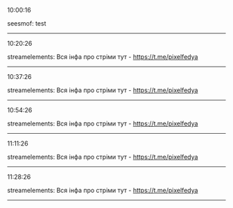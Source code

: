 10:00:16

seesmof: test

---

10:20:26

streamelements: Вся інфа про стріми тут - https://t.me/pixelfedya

---

10:37:26

streamelements: Вся інфа про стріми тут - https://t.me/pixelfedya

---

10:54:26

streamelements: Вся інфа про стріми тут - https://t.me/pixelfedya

---

11:11:26

streamelements: Вся інфа про стріми тут - https://t.me/pixelfedya

---

11:28:26

streamelements: Вся інфа про стріми тут - https://t.me/pixelfedya

---

